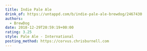 ```yaml
---
title: Indie Pale Ale
drink_of: https://untappd.com/b/indie-pale-ale-brewdog/2467430
authors:
  - BrewDog
date: 2018-12-29T20:59:19+00:00
rating: 3.25
style: Pale Ale - International
posting_method: https://corvus.chrisburnell.com
---
```

